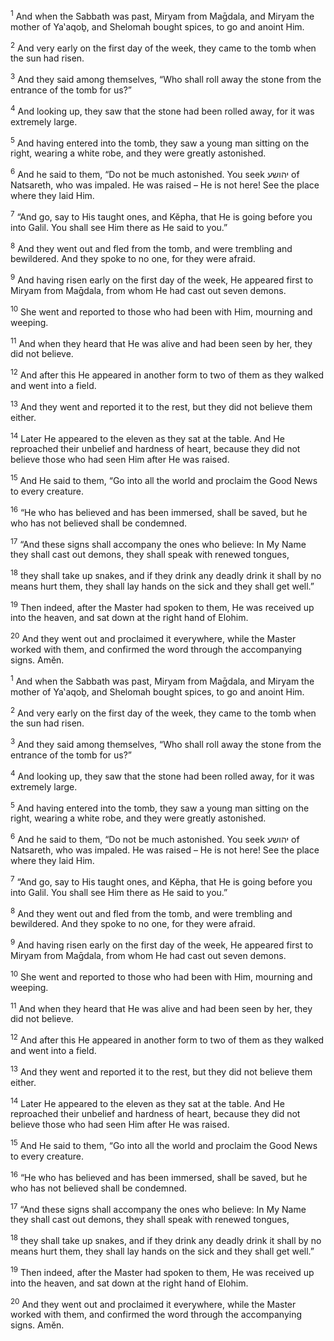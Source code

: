 <sup>1</sup> And when the Sabbath was past, Miryam from Maḡdala, and Miryam the mother of Ya‛aqoḇ, and Shelomah bought spices, to go and anoint Him.

<sup>2</sup> And very early on the first day of the week, they came to the tomb when the sun had risen.

<sup>3</sup> And they said among themselves, “Who shall roll away the stone from the entrance of the tomb for us?”

<sup>4</sup> And looking up, they saw that the stone had been rolled away, for it was extremely large.

<sup>5</sup> And having entered into the tomb, they saw a young man sitting on the right, wearing a white robe, and they were greatly astonished.

<sup>6</sup> And he said to them, “Do not be much astonished. You seek יהושע of Natsareth, who was impaled. He was raised – He is not here! See the place where they laid Him.

<sup>7</sup> “And go, say to His taught ones, and Kĕpha, that He is going before you into Galil. You shall see Him there as He said to you.”

<sup>8</sup> And they went out and fled from the tomb, and were trembling and bewildered. And they spoke to no one, for they were afraid.

<sup>9</sup> And having risen early on the first day of the week, He appeared first to Miryam from Maḡdala, from whom He had cast out seven demons.

<sup>10</sup> She went and reported to those who had been with Him, mourning and weeping.

<sup>11</sup> And when they heard that He was alive and had been seen by her, they did not believe.

<sup>12</sup> And after this He appeared in another form to two of them as they walked and went into a field.

<sup>13</sup> And they went and reported it to the rest, but they did not believe them either.

<sup>14</sup> Later He appeared to the eleven as they sat at the table. And He reproached their unbelief and hardness of heart, because they did not believe those who had seen Him after He was raised.

<sup>15</sup> And He said to them, “Go into all the world and proclaim the Good News to every creature.

<sup>16</sup> “He who has believed and has been immersed, shall be saved, but he who has not believed shall be condemned.

<sup>17</sup> “And these signs shall accompany the ones who believe: In My Name they shall cast out demons, they shall speak with renewed tongues,

<sup>18</sup> they shall take up snakes, and if they drink any deadly drink it shall by no means hurt them, they shall lay hands on the sick and they shall get well.”

<sup>19</sup> Then indeed, after the Master had spoken to them, He was received up into the heaven, and sat down at the right hand of Elohim.

<sup>20</sup> And they went out and proclaimed it everywhere, while the Master worked with them, and confirmed the word through the accompanying signs. Amĕn.

<sup>1</sup> And when the Sabbath was past, Miryam from Maḡdala, and Miryam the mother of Ya‛aqoḇ, and Shelomah bought spices, to go and anoint Him.

<sup>2</sup> And very early on the first day of the week, they came to the tomb when the sun had risen.

<sup>3</sup> And they said among themselves, “Who shall roll away the stone from the entrance of the tomb for us?”

<sup>4</sup> And looking up, they saw that the stone had been rolled away, for it was extremely large.

<sup>5</sup> And having entered into the tomb, they saw a young man sitting on the right, wearing a white robe, and they were greatly astonished.

<sup>6</sup> And he said to them, “Do not be much astonished. You seek יהושע of Natsareth, who was impaled. He was raised – He is not here! See the place where they laid Him.

<sup>7</sup> “And go, say to His taught ones, and Kĕpha, that He is going before you into Galil. You shall see Him there as He said to you.”

<sup>8</sup> And they went out and fled from the tomb, and were trembling and bewildered. And they spoke to no one, for they were afraid.

<sup>9</sup> And having risen early on the first day of the week, He appeared first to Miryam from Maḡdala, from whom He had cast out seven demons.

<sup>10</sup> She went and reported to those who had been with Him, mourning and weeping.

<sup>11</sup> And when they heard that He was alive and had been seen by her, they did not believe.

<sup>12</sup> And after this He appeared in another form to two of them as they walked and went into a field.

<sup>13</sup> And they went and reported it to the rest, but they did not believe them either.

<sup>14</sup> Later He appeared to the eleven as they sat at the table. And He reproached their unbelief and hardness of heart, because they did not believe those who had seen Him after He was raised.

<sup>15</sup> And He said to them, “Go into all the world and proclaim the Good News to every creature.

<sup>16</sup> “He who has believed and has been immersed, shall be saved, but he who has not believed shall be condemned.

<sup>17</sup> “And these signs shall accompany the ones who believe: In My Name they shall cast out demons, they shall speak with renewed tongues,

<sup>18</sup> they shall take up snakes, and if they drink any deadly drink it shall by no means hurt them, they shall lay hands on the sick and they shall get well.”

<sup>19</sup> Then indeed, after the Master had spoken to them, He was received up into the heaven, and sat down at the right hand of Elohim.

<sup>20</sup> And they went out and proclaimed it everywhere, while the Master worked with them, and confirmed the word through the accompanying signs. Amĕn.

